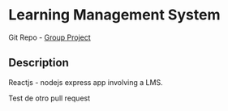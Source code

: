 # Learning Management System

Git Repo - [Group Project](https://github.com/gaositd/grupal)

## Description

Reactjs - nodejs express app involving a LMS.

Test de otro pull request